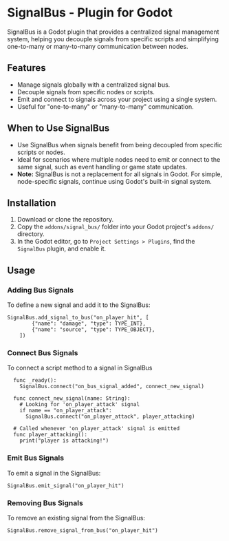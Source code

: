 # SignalBus - Plugin for Godot

SignalBus is a Godot plugin that provides a centralized signal management system, helping you decouple signals from specific scripts and simplifying one-to-many or many-to-many communication between nodes.

## Features
- Manage signals globally with a centralized signal bus.
- Decouple signals from specific nodes or scripts.
- Emit and connect to signals across your project using a single system.
- Useful for "one-to-many" or "many-to-many" communication.

## When to Use SignalBus
- Use SignalBus when signals benefit from being decoupled from specific scripts or nodes.
- Ideal for scenarios where multiple nodes need to emit or connect to the same signal, such as event handling or game state updates.
- **Note:** SignalBus is not a replacement for all signals in Godot. For simple, node-specific signals, continue using Godot's built-in signal system.

## Installation
1. Download or clone the repository.
2. Copy the `addons/signal_bus/` folder into your Godot project's `addons/` directory.
3. In the Godot editor, go to `Project Settings > Plugins`, find the `SignalBus` plugin, and enable it.

## Usage

### Adding Bus Signals
To define a new signal and add it to the SignalBus:
```gdscript
SignalBus.add_signal_to_bus("on_player_hit", [
        {"name": "damage", "type": TYPE_INT},
        {"name": "source", "type": TYPE_OBJECT},
    ])
```

### Connect Bus Signals
To connect a script method to a signal in SignalBus
```gdscript
  func _ready():
    SignalBus.connect("on_bus_signal_added", connect_new_signal)

  func connect_new_signal(name: String):
    # Looking for 'on_player_attack' signal
    if name == "on_player_attack":
      SignalBus.connect("on_player_attack", player_attacking)

  # Called whenever 'on_player_attack' signal is emitted
  func player_attacking():
    print("player is attacking!")
```

### Emit Bus Signals
To emit a signal in the SignalBus:
```gdscript
SignalBus.emit_signal("on_player_hit")
```

### Removing Bus Signals
To remove an existing signal from the SignalBus:
```gdscript
SignalBus.remove_signal_from_bus("on_player_hit")
```
